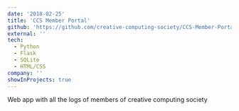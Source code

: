 ```yaml
---
date: '2018-02-25'
title: 'CCS Member Portal'
github: 'https://github.com/creative-computing-society/CCS-Member-Portal'
external: ''
tech:
  - Python
  - Flask
  - SQLite
  - HTML/CSS
company: ''
showInProjects: true
---
```


Web app with all the logs of members of creative computing society

